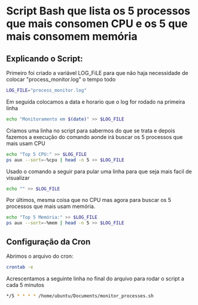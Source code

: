 # Script Bash que lista os 5 processos que mais consomen CPU e os 5 que mais consomem memória

## Explicando o Script:

Primeiro foi criado a variável LOG_FiLE para que não haja necessidade de colocar "process_monitor.log" o tempo todo
```bash
LOG_FILE="process_monitor.log"
```
Em seguida colocamos a data e horario que o log for rodado na primeira linha
```bash
echo "Monitoramento em $(date)" >> $LOG_FILE
```
Criamos uma linha no script para sabermos do que se trata e depois fazemos a execução do comando aonde irá buscar os 5 processos que mais usam CPU
```bash
echo "Top 5 CPU:" >> $LOG_FILE
ps aux --sort=-%cpu | head -n 5 >> $LOG_FILE
```
Usado o comando a seguir para pular uma linha para que seja mais facil de visualizar
```bash
echo "" >> $LOG_FILE
```
Por últimos, mesma coisa que no CPU mas agora para buscar os 5 processos que mais usam memória.
```bash
echo "Top 5 Memória:" >> $LOG_FILE
ps aux --sort=-%mem | head -n 5 >> $LOG_FILE
```
## Configuração da Cron

Abrimos o arquivo do cron:
```bash
crontab -e
```
Acrescentamos a seguinte linha no final do arquivo para rodar o script a cada 5 minutos
```bash
*/5 * * * * /home/ubuntu/Documents/monitor_processes.sh
```
